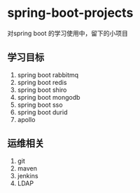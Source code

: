 # spring-boot-projects
对spring boot 的学习使用中，留下的小项目


## 学习目标
1. spring boot rabbitmq
2. spring boot redis
3. spring boot shiro
4. spring boot mongodb
5. spring boot sso
6. spring boot durid
7. apollo

## 运维相关
1. git 
2. maven
3. jenkins
4. LDAP
